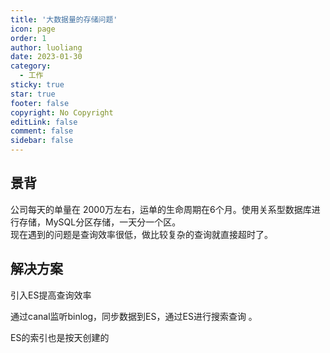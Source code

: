 ```yaml
---
title: '大数据量的存储问题'
icon: page
order: 1
author: luoliang
date: 2023-01-30
category:
  - 工作
sticky: true
star: true
footer: false
copyright: No Copyright
editLink: false
comment: false
sidebar: false
---
```


## 景背
公司每天的单量在 2000万左右，运单的生命周期在6个月。使用关系型数据库进行存储，MySQL分区存储，一天分一个区。  
现在遇到的问题是查询效率很低，做比较复杂的查询就直接超时了。

## 解决方案
引入ES提高查询效率

通过canal监听binlog，同步数据到ES，通过ES进行搜索查询 。 

ES的索引也是按天创建的
